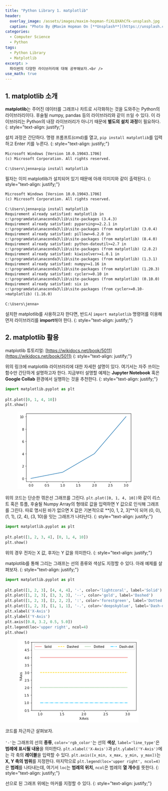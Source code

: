 ```yaml
---
title: "Python Library 1. matplotlib"
header:
  overlay_image: /assets/images/maxim-hopman-fiXLQXAhCfk-unsplash.jpg
  caption: "Photo By @Maxim Hopman On [**Unsplash**](https://unsplash.com/@nampoh)"
categories:
  - Computer Science
  - Python
tags:
  - Python Library
  - Matplotlib
excerpt: >
  파이썬의 다양한 라이브러리에 대해 공부해보자.<br />
use_math: true
---
```


## 1. matplotlib 소개

**matplotlib**는 주어진 데이터를 그래프나 차트로 시각화하는 것을 도와주는 Python의 라이브러리이다. 후술될 numpy, pandas 등의 라이브러리와 같이 쓰일 수 있다. 이 라이브러리는 Python의 내장 라이브러리가 아니기 때문에 **별도의 설치 과정**이 필요하다.
{: style="text-align: justify;"}

설치 과정은 간단하다. 명령 프롬프트(cmd)를 열고, `pip install matplotlib`를 입력하고 Enter 키를 누른다.
{: style="text-align: justify;"}

```
Microsoft Windows [Version 10.0.19043.1706]
(c) Microsoft Corporation. All rights reserved.

C:\Users\jenna>pip install matplotlib
```

필자는 이미 matplotlib가 설치되어 있기 때문에 아래 이미지와 같이 출력된다.
{: style="text-align: justify;"}

```
Microsoft Windows [Version 10.0.19043.1706]
(c) Microsoft Corporation. All rights reserved.

C:\Users\jenna>pip install matplotlib
Requirement already satisfied: matplotlib in c:\programdata\anaconda3\lib\site-packages (3.4.3)
Requirement already satisfied: pyparsing>=2.2.1 in c:\programdata\anaconda3\lib\site-packages (from matplotlib) (3.0.4)
Requirement already satisfied: pillow>=6.2.0 in c:\programdata\anaconda3\lib\site-packages (from matplotlib) (8.4.0)
Requirement already satisfied: python-dateutil>=2.7 in c:\programdata\anaconda3\lib\site-packages (from matplotlib) (2.8.2)
Requirement already satisfied: kiwisolver>=1.0.1 in c:\programdata\anaconda3\lib\site-packages (from matplotlib) (1.3.1)
Requirement already satisfied: numpy>=1.16 in c:\programdata\anaconda3\lib\site-packages (from matplotlib) (1.20.3)
Requirement already satisfied: cycler>=0.10 in c:\programdata\anaconda3\lib\site-packages (from matplotlib) (0.10.0)
Requirement already satisfied: six in c:\programdata\anaconda3\lib\site-packages (from cycler>=0.10->matplotlib) (1.16.0)

C:\Users\jenna>
```

설치한 matplotlib를 사용하고자 한다면, 반드시 `import matplotlib` 명령어를 이용해 먼저 라이브러리를 **import**해야 한다.
{: style="text-align: justify;"}

## 2. matplotlib 활용

matplotlib 튜토리얼: [https://wikidocs.net/book/5011](https://wikidocs.net/book/5011)
{: style="text-align: justify;"}

위의 링크에 matplotlib 라이브러리에 대한 자세한 설명이 있다. 여기서는 자주 쓰이는 함수만 간단하게 설명하고자 한다. 지금부터 설명할 예제는 **Jupyter Notebook** 혹은 **Google Collab** 환경에서 실행하는 것을 추천한다.
{: style="text-align: justify;"}

```python
import matplotlib.pyplot as plt

plt.plot([0, 1, 4, 10])
plt.show()
```

<figure style="width: 500px" class="align-center">
  <img src="/assets/images/matplotlib_1.png" alt="">
</figure>

위의 코드는 단순한 꺾은선 그래프를 그린다. `plt.plot([0, 1, 4, 10])`와 같이 리스트 혹은 튜플, 후술될 Numpy Array의 형태로 값을 입력하면 Y 값으로 인식해 그래프를 그린다. 따로 명시된 바가 없으면 X 값은 기본적으로 **[0, 1, 2, 3]**이 되어 (0, 0), (1, 1), (2, 4), (3, 10)을 잇는 그래프가 나타난다.
{: style="text-align: justify;"}

```python
import matplotlib.pyplot as plt

plt.plot([1, 2, 3, 4], [0, 1, 4, 10])
plt.show()
```

위의 경우 전자는 X 값, 후자는 Y 값을 의미한다.
{: style="text-align: justify;"}

matplotlib를 통해 그리는 그래프는 선의 종류와 색상도 지정할 수 있다. 아래 예제를 살펴보자.
{: style="text-align: justify;"}

```python
import matplotlib.pyplot as plt

plt.plot([1, 2, 3], [4, 4, 4], '-', color='lightcoral', label='Solid')
plt.plot([1, 2, 3], [3, 3, 3], '--', color='gold', label='Dashed')
plt.plot([1, 2, 3], [2, 2, 2], ':', color='forestgreen', label='Dotted')
plt.plot([1, 2, 3], [1, 1, 1], '-.', color='deepskyblue', label='Dash-dot')
plt.xlabel('X-Axis')
plt.ylabel('Y-Axis')
plt.axis([0.8, 3.2, 0.5, 5.0])
plt.legend(loc='upper right', ncol=4)
plt.show()
```

<figure style="width: 500px" class="align-center">
  <img src="/assets/images/matplotlib_2.png" alt="">
</figure>

코드를 차근차근 살펴보자.<br><br>`'-'`는 그래프의 선의 **종류**, `color='rgb_color'`는 선의 **색상**, `label='line_type'`은 **범례에 표시될 내용**을 의미한다. `plt.xlabel('X-Axis')`과 `plt.ylabel('Y-Axis')`에는 각 축의 **레이블**을 입력할 수 있다. `plt.axis([x_min, x_max, y_min, y_max])`는 **X, Y 축의 범위**를 지정한다. 마지막으로 `plt.legend(loc='upper right', ncol=4)`은 **범례**를 나타내는데, 여기서 `loc`는 **범례의 위치**, `ncol`은 범례의 **열 개수**를 뜻한다.
{: style="text-align: justify;"}

선으로 된 그래프 위에는 마커를 지정할 수 있다.
{: style="text-align: justify;"}
